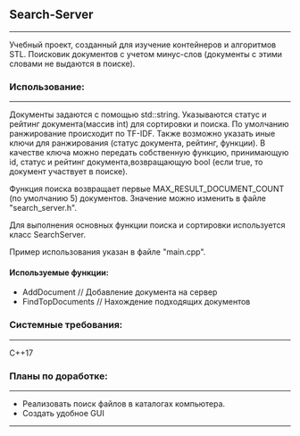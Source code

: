 ## Search-Server

---

Учебный проект, созданный для изучение контейнеров и алгоритмов STL.
Поисковик документов с учетом минус-слов (документы с этими словами  не выдаются в поиске).

### Использование:

---

Документы задаются с помощью std::string. Указываются статус и рейтинг документа(массив int) для сортировки и поиска. По умолчанию ранжирование происходит по TF-IDF. Также возможно указать иные ключи  для ранжирования (статус документа, рейтинг, функции).
В качестве ключа можно передать собственную функцию, принимающую id, статус и рейтинг документа,возвращающую bool (если true, то документ участвует в поиске).

Функция поиска возвращает первые MAX_RESULT_DOCUMENT_COUNT (по умолчанию 5) документов. Значение можно изменить в файле "search_server.h".

Для выполнения основных функции поиска и сортировки используется класс SearchServer.

Пример использования указан в файле "main.cpp".

#### Используемые функции:
* AddDocument // Добавление документа на сервер
* FindTopDocuments // Нахождение подходящих документов


### Системные требования:
---

C++17

### Планы по доработке:

---

* Реализовать поиск файлов в каталогах компьютера.
* Создать удобное GUI

---
